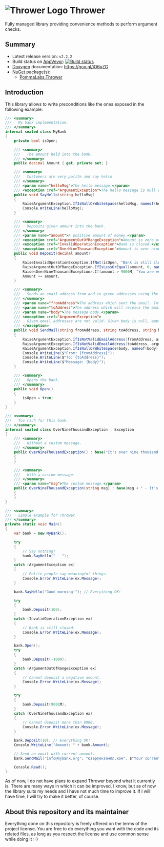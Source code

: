 ![](https://googledrive.com/host/0B8v0ikF4z2BiR29YQmxfSlE1Sms/Progetti/Thrower/logo-64.png "Thrower Logo") Thrower
==================================================================================================================

Fully managed library providing convenience methods to perform argument checks.

## Summary ##

* Latest release version: `v2.2.2`
* Build status on [AppVeyor](https://ci.appveyor.com): [![Build status](https://ci.appveyor.com/api/projects/status/xjkp8gn0cf4s7qbg?svg=true)](https://ci.appveyor.com/project/pomma89/thrower)
* [Doxygen](http://www.stack.nl/~dimitri/doxygen/index.html) documentation: https://goo.gl/iO6qZG
* [NuGet](https://www.nuget.org) package(s):
    + [PommaLabs.Thrower](https://nuget.org/packages/Thrower/)

## Introduction ##

This library allows to write preconditions like the ones exposed in the following example:

```cs
/// <summary>
///   My bank implementation.
/// </summary>
internal sealed class MyBank
{
    private bool isOpen;

    /// <summary>
    ///   The amount held into the bank.
    /// </summary>
    public decimal Amount { get; private set; }

    /// <summary>
    ///   Customers are very polite and say hello.
    /// </summary>
    /// <param name="helloMsg">The hello message.</param>
    /// <exception cref="ArgumentException">The hello message is null or blank.</exception>
    public void SayHello(string helloMsg)
    {
        RaiseArgumentException.IfIsNullOrWhiteSpace(helloMsg, nameof(helloMsg), "Hello message is null or blank");
        Console.WriteLine(helloMsg);
    }

    /// <summary>
    ///   Deposits given amount into the bank.
    /// </summary>
    /// <param name="amount">A positive amount of money.</param>
    /// <exception cref="ArgumentOutOfRangeException">Amount is zero or negative.</exception>
    /// <exception cref="InvalidOperationException">Bank is closed.</exception>
    /// <exception cref="OverNineThousandException">Amount is over nine thousand!</exception>
    public void Deposit(decimal amount)
    {
        RaiseInvalidOperationException.IfNot(isOpen, "Bank is still closed");
        RaiseArgumentOutOfRangeException.IfIsLessOrEqual(amount, 0, nameof(amount), "Zero or negative amount");
        Raise<OverNineThousandException>.If(amount > 9000M, "You are very rich!");
        Amount += amount;
    }

    /// <summary>
    ///   Sends an email address from and to given addresses using the specified body.
    /// </summary>
    /// <param name="fromAddress">The address which sent the email. International characters are _not_ allowed.</param>
    /// <param name="toAddress">The address which will receive the email. International characters are allowed.</param>
    /// <param name="body">The message body.</param>
    /// <exception cref="ArgumentException">
    ///   Given email addresses are not valid. Given body is null, empty or blank.
    /// </exception>
    public void SendMail(string fromAddress, string toAddress, string body)
    {
        RaiseArgumentException.IfIsNotValidEmailAddress(fromAddress, argumentName: nameof(fromAddress), allowInternational: false);
        RaiseArgumentException.IfIsNotValidEmailAddress(toAddress, argumentName: nameof(toAddress), allowInternational: true);
        RaiseArgumentException.IfIsNullOrWhiteSpace(body, nameof(body), "The email body cannot be blank");
        Console.WriteLine($"From: {fromAddress}");
        Console.WriteLine($"To: {toAddress}");
        Console.WriteLine($"Message: {body}");
    }

    /// <summary>
    ///   Opens the bank.
    /// </summary>
    public void Open()
    {
        isOpen = true;
    }
}

/// <summary>
///   Too rich for this bank.
/// </summary>
internal sealed class OverNineThousandException : Exception
{
    /// <summary>
    ///   Without a custom message.
    /// </summary>
    public OverNineThousandException() : base("It's over nine thousand!")
    {
    }

    /// <summary>
    ///   With a custom message.
    /// </summary>
    /// <param name="msg">The custom message.</param>
    public OverNineThousandException(string msg) : base(msg + " - It's over nine thousand!")
    {
    }
}

/// <summary>
///   Simple example for Thrower.
/// </summary>
private static void Main()
{
    var bank = new MyBank();

    try
    {
        // Say nothing!
        bank.SayHello("   ");
    }
    catch (ArgumentException ex)
    {
        // Polite people say meaningful things.
        Console.Error.WriteLine(ex.Message);
    }

    bank.SayHello("Good morning!"); // Everything OK!

    try
    {
        bank.Deposit(100);
    }
    catch (InvalidOperationException ex)
    {
        // Bank is still closed.
        Console.Error.WriteLine(ex.Message);
    }

    bank.Open();
    try
    {
        bank.Deposit(-1000);
    }
    catch (ArgumentOutOfRangeException ex)
    {
        // Cannot deposit a negative amount.
        Console.Error.WriteLine(ex.Message);
    }

    try
    {
        bank.Deposit(9001M);
    }
    catch (OverNineThousandException ex)
    {
        // Cannot deposit more than 9000.
        Console.Error.WriteLine(ex.Message);
    }

    bank.Deposit(10); // Everything OK!
    Console.WriteLine("Amount: " + bank.Amount);

    // Send an email with current amount.
    bank.SendMail("info@mybank.org", "юзер@екзампл.ком", $"Your current amount is {bank.Amount}");

    Console.Read();
}
```

As of now, I do not have plans to expand Thrower beyond what it currently is. There are many ways in which it can be improved, I know, but as of now the library suits my needs and I have not much time to improve it. If I will have time, I will try to make it better, of course.

## About this repository and its maintainer ##

Everything done on this repository is freely offered on the terms of the project license. You are free to do everything you want with the code and its related files, as long as you respect the license and use common sense while doing it :-)
